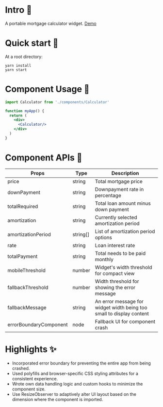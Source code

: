 # Intro 👋
A portable mortgage calculator widget. [Demo](https://zuva-challenge-9jdt389o0-doparkeq.vercel.app/)

# Quick start 👟
At a root directory:
```
yarn install
yarn start
```
# Component Usage 🔨
```jsx
import Calculator from './components/Calculator'

function myApp() {
  return (
    <div>
      <Calculator/>
    </div>
  )
}
```

# Component APIs 📕

|Props|Type|Description|
|--|--|--|
|price|string|Total mortgage price|
|downPayment|string|Downpayment rate in percentage|
|totalRequired|string|Total loan amount minus down payment|
|amortization|string|Currently selected amortization period|
|amortizationPeriod|string[]|List of amortization period options|
|rate|string|Loan interest rate|
|totalPayment|string|Total needs to be paid monthly|
|mobileThreshold|number|Widget's width threshold for compact view|
|fallbackThreshold|number|Width threshold for showing the error message|
|fallbackMessage|string|An error message for widget width being too small to display content|
|errorBoundaryComponent|node|Fallback UI for component crash|

# Highlights ✨
- Incorporated error boundary for preventing the entire app from being crashed.
- Used polyfills and browser-specific CSS styling attributes for a consistent experience.
- Wrote own data handling logic and custom hooks to minimize the component size.
- Use ResizeObserver to adaptively alter UI layout based on the dimension where the component is imported.
